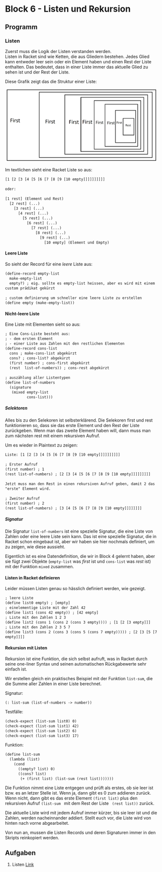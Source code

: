 # Block 6 - Listen und Rekursion

## Programm

### Listen

Zuerst muss die Logik der Listen verstanden werden.  
Listen in Racket sind wie Ketten, die aus Gliedern bestehen. Jedes Glied kann entweder leer sein oder ein Element haben und einen Rest der Liste enthalten. Das bedeutet, dass in einer Liste immer das aktuelle Glied zu sehen ist und der Rest der Liste.

Diese Grafik zeigt das die Struktur einer Liste:

![Listen](./assets/Listen.jpg)

Im textlichen sieht eine Racket Liste so aus:

```plaintext
[1 [2 [3 [4 [5 [6 [7 [8 [9 [10 empty]]]]]]]]]]

oder:

[1 rest] (Element und Rest)
  [2 rest] (...)
    [3 rest] (...)
      [4 rest] (...)
        [5 rest] (...)
          [6 rest] (...)
            [7 rest] (...)
              [8 rest] (...)
                [9 rest] (...)
                  [10 empty] (Element und Empty)
```

#### Leere Liste

So sieht der Record für eine _leere_ Liste aus:

```racket
(define-record empty-list
  make-empty-list
  empty?) ; eig. sollte es empty-list heissen, aber es wird mit einem custom prädikat gekürzt

; custom definierung um schneller eine leere Liste zu erstellen
(define empty (make-empty-list))
```

#### Nicht-leere Liste

Eine Liste mit Elementen sieht so aus:

```racket
; Eine Cons-Liste besteht aus:
; - dem ersten Element
; - einer Liste aus Zahlen mit den restlichen Elementen
(define-record cons-list
  cons ; make-cons-list abgekürzt
  cons? ; cons-list? abgekürzt
  (first number) ; cons-first abgekürzt
  (rest  list-of-numbers)) ; cons-rest abgekürzt

; auszählung aller Listentypen
(define list-of-numbers
  (signature
   (mixed empty-list
          cons-list)))
```

##### Selektoren

Alles bis zu den Selekoren ist selbsterklärend. Die Selekoren first und rest funktionieren so, dass sie das erste Element und den Rest der Liste zurückgeben. Wenn man das zweite Element haben will, dann muss man zum nächsten rest mit einem rekursiven Aufruf.

Um es wieder in Plaintext zu zeigen:

```plaintext
Liste: [1 [2 [3 [4 [5 [6 [7 [8 [9 [10 empty]]]]]]]]]]

; Erster Aufruf
(first number) ; 1
(rest list-of-numbers) ; [2 [3 [4 [5 [6 [7 [8 [9 [10 empty]]]]]]]]]

Jetzt muss man den Rest in einen rekursiven Aufruf geben, damit 2 das "erste" Element wird.

; Zweiter Aufruf
(first number) ; 2
(rest list-of-numbers) ; [3 [4 [5 [6 [7 [8 [9 [10 empty]]]]]]]]
```

##### Signatur

Die Signatur `list-of-numbers` ist eine spezielle Signatur, die eine Liste von Zahlen oder eine leere Liste sein kann. Das ist eine spezielle Signatur, die in Racket schon eingebaut ist, aber wir haben sie hier nochmals definiert, um zu zeigen, wie diese aussieht.

Eigentlich ist es eine Datendefinition, die wir in Block 4 gelernt haben, aber sie fügt zwei Objekte (`empty-list` was _first_ ist und `cons-list` was _rest_ ist) mit der Funktion `mixed` zusammen.

#### Listen in Racket definieren

Leider müssen Listen genau so hässlich definiert werden, wie gezeigt.

```racket
; leere Liste
(define list0 empty) ; [empty]
; einelementige Liste mit der Zahl 42
(define list1 (cons 42 empty)) ; [42 empty]
; Liste mit den Zahlen 1 2 3
(define list2 (cons 1 (cons 2 (cons 3 empty)))) ; [1 [2 [3 empty]]]
; Liste mit den Zahlen 2 3 5 7
(define list3 (cons 2 (cons 3 (cons 5 (cons 7 empty))))) ; [2 [3 [5 [7 empty]]]]
```

#### Rekursion mit Listen

Rekursion ist eine Funktion, die sich selbst aufruft, was in Racket durch seine one-liner Syntax und seinen automatischen Rückgabewerte sehr einfach ist.

Wir erstellen gleich ein praktisches Beispiel mit der Funktion `list-sum`, die die Summe aller Zahlen in einer Liste berechnet.

Signatur:

```racket
(: list-sum (list-of-numbers -> number))
```

Testfälle:

```racket
(check-expect (list-sum list0) 0)
(check-expect (list-sum list1) 42)
(check-expect (list-sum list2) 6)
(check-expect (list-sum list3) 17)
```

Funktion:

```racket
(define list-sum
  (lambda (list)
    (cond
      ((empty? list) 0)
      ((cons? list)
       (+ (first list) (list-sum (rest list)))))))
```

Die Funktion nimmt eine Liste entgegen und prüft als erstes, ob sie leer ist bzw. es an letzer Stelle ist. Wenn ja, dann gibt es 0 zum addieren zurück. Wenn nicht, dann gibt es das erste Element `(first list)` plus den rekursiven Aufruf `(list-sum ` mit dem Rest der Liste ` (rest list))` zurück.

Die aktuelle Liste wird mit jedem Aufruf immer kürzer, bis sie leer ist und die Zahlen, werden nacheinnander addiert. Stellt euch vor, die Liste wird von hinten nach vorne abgearbeitet.

Von nun an, mussen die Listen Records und deren Signaturen immer in den Skripts reinkopiert werden.

## Aufgaben

1. Listen [Link](../Tasks/6.1_Listen.md)
